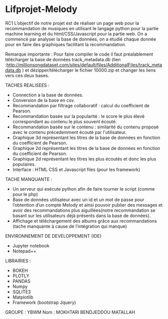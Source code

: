 # Lifprojet-Melody

RC1
L’objectif de notre projet est de réaliser un page web pour la recommandation de musiques en utilisant le langage python pour la partie machine learning et du html/CSS/Javascript pour la partie web.
On a commencé par analyser la base de données, on a étudié chaque donnée pour en faire des graphiques facilitant la recommandation.

Remarque importante :
Pour faire compiler le code il faut préalablement télécharger la base de données track_metadata.db (lien :http://millionsongdataset.com/sites/default/files/AdditionalFiles/track_metadata.db ) et dézipper/télécharger le fichier 10000.zip et changer les liens vers ces deux bases. 

TACHES REALISEES :
* Connection a la base de données.
* Conversion de la base en csv.
* Recommandation par filtrage collaboratif : calcul du coefficient de Pearson.
* Recommandation basée sur la popularité : le score le plus élevé correspondant au contenu le plus souvent écouté.
* Recommandation basée sur le contenu : similarité du contenu proposé avec le contenu précedemment écouté par l'utilisateur.
* Graphique 3d représentant les titres de la base de données en fonction du coefficient de Pearson.
* Graphique 2d représentant les titres de la base de données en fonction du coefficient de Pearson.
* Graphique 2d représentant les titres les plus écoutés et donc les plus populaires.
* Interface : HTML CSS et Javascript files (pour les framework)

TACHE MANQUANTE :
* Un serveur qui exécute python afin de faire tourner le script (comme pour le php)
* Base de données utilisateur avec un id et un mot de passe pour l’obtention d’un compte Melody et ainsi pouvoir publier des messages et avoir des recommandations plus aiguillées(notre recommandation se basant sur les utilisateurs déjà présents dans la base de données).
* Affichage et téléchargement des albums grâce aux recommandations (tache manquante à cause de l’intégration qui manque)

ENVIRONNEMENT DE DEVELOPPEMENT (IDE)
* Jupyter notebook
* Notepad++

LIBRAIRIES :
* BOKEH
* PLOTLY
* PANDAS
* Numpy
* SQLITE3
* Matplotlib
* Framework (bootstrap Jquery)

GROUPE : YBWM
Nom : MOKHTARI BENDJEDDOU MATALLAH 


